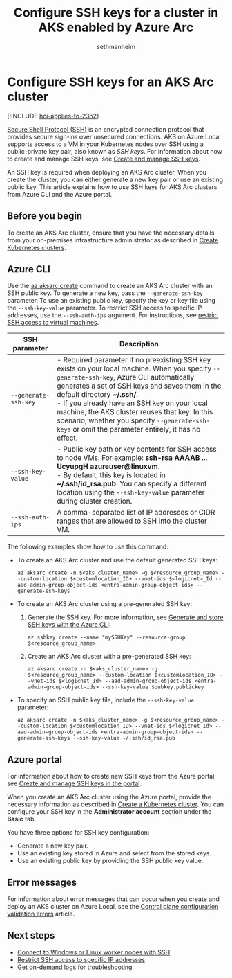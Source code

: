 ﻿---
title: Configure SSH keys for a cluster in AKS enabled by Azure Arc
description: Learn how to configure SSH keys for an AKS Arc cluster.
ms.date: 02/26/2025
ms.topic: how-to
author: sethmanheim
ms.author: sethm
ms.reviewer: leslielin
ms.lastreviewed: 01/10/2025
---

# Configure SSH keys for an AKS Arc cluster

[!INCLUDE [hci-applies-to-23h2](includes/hci-applies-to-23h2.md)]

[Secure Shell Protocol (SSH)](https://www.ssh.com/ssh/) is an encrypted connection protocol that provides secure sign-ins over unsecured connections. AKS on Azure Local supports access to a VM in your Kubernetes nodes over SSH using a public-private key pair, also known as *SSH keys*. For information about how to create and manage SSH keys, see [Create and manage SSH keys](/azure/virtual-machines/ssh-keys-azure-cli).

An SSH key is required when deploying an AKS Arc cluster. When you create the cluster, you can either generate a new key pair or use an existing public key. This article explains how to use SSH keys for AKS Arc clusters from Azure CLI and the Azure portal.

## Before you begin

To create an AKS Arc cluster, ensure that you have the necessary details from your on-premises infrastructure administrator as described in [Create Kubernetes clusters](aks-create-clusters-cli.md#before-you-begin).

## Azure CLI

Use the [az aksarc create](/cli/azure/aksarc#az-aksarc-create) command to create an AKS Arc cluster with an SSH public key. To generate a new key, pass the `--generate-ssh-key` parameter. To use an existing public key, specify the key or key file using the `--ssh-key-value` parameter. To restrict SSH access to specific IP addresses, use the `--ssh-auth-ips` argument. For instructions, see [restrict SSH access to virtual machines](restrict-ssh-access.md).

| SSH parameter | Description |
|-------------------------|-------------------------|
| `--generate-ssh-key` | - Required parameter if no preexisting SSH key exists on your local machine. When you specify `--generate-ssh-key`, Azure CLI automatically generates a set of SSH keys and saves them in the default directory **~/.ssh/**.</br> - If you already have an SSH key on your local machine, the AKS cluster reuses that key. In this scenario, whether you specify `--generate-ssh-keys` or omit the parameter entirely, it has no effect. |
| `--ssh-key-value` | - Public key path or key contents for SSH access to node VMs. For example: **ssh-rsa AAAAB ... UcyupgH azureuser@linuxvm**.</br> - By default, this key is located in **~/.ssh/id_rsa.pub**. You can specify a different location using the `--ssh-key-value` parameter during cluster creation. |
| `--ssh-auth-ips` | A comma-separated list of IP addresses or CIDR ranges that are allowed to SSH into the cluster VM. |

The following examples show how to use this command:

- To create an AKS Arc cluster and use the default generated SSH keys:

  ```azurecli
  az aksarc create -n $<aks_cluster_name> -g $<resource_group_name> --custom-location $<customlocation_ID> --vnet-ids $<logicnet>_Id --aad-admin-group-object-ids <entra-admin-group-object-ids> --generate-ssh-keys
  ```

- To create an AKS Arc cluster using a pre-generated SSH key:

  1. Generate the SSH key. For more information, see [Generate and store SSH keys with the Azure CLI](/azure/virtual-machines/ssh-keys-azure-cli#generate-new-keys):

     ```azurecli
     az sshkey create --name "mySSHKey" --resource-group $<resource_group_name>
     ```

  1. Create an AKS Arc cluster with a pre-generated SSH key:

     ```azurecli
     az aksarc create -n $<aks_cluster_name> -g $<resource_group_name> --custom-location $<customlocation_ID> --vnet-ids $<logicnet_Id> --aad-admin-group-object-ids <entra-admin-group-object-ids> --ssh-key-value $pubkey.publickey
     ```

- To specify an SSH public key file, include the `--ssh-key-value` parameter:

  ```azurecli
  az aksarc create -n $<aks_cluster_name> -g $<resource_group_name> --custom-location $<customlocation_ID> --vnet-ids $<logicnet_Id> --aad-admin-group-object-ids <entra-admin-group-object-ids> --generate-ssh-keys --ssh-key-value ~/.ssh/id_rsa.pub
  ```

## Azure portal

For information about how to create new SSH keys from the Azure portal, see [Create and manage SSH keys in the portal](/azure/virtual-machines/ssh-keys-portal#generate-new-keys).

When you create an AKS Arc cluster using the Azure portal, provide the necessary information as described in [Create a Kubernetes cluster](aks-create-clusters-portal.md#create-a-kubernetes-cluster). You can configure your SSH key in the **Administrator account** section under the **Basic** tab.

You have three options for SSH key configuration:

- Generate a new key pair.
- Use an existing key stored in Azure and select from the stored keys.
- Use an existing public key by providing the SSH public key value.

## Error messages

For information about error messages that can occur when you create and deploy an AKS cluster on Azure Local, see the [Control plane configuration validation errors](control-plane-validation-errors.md) article.

## Next steps

- [Connect to Windows or Linux worker nodes with SSH](ssh-connect-to-windows-and-linux-worker-nodes.md)
- [Restrict SSH access to specific IP addresses](restrict-ssh-access.md)
- [Get on-demand logs for troubleshooting](get-on-demand-logs.md)

